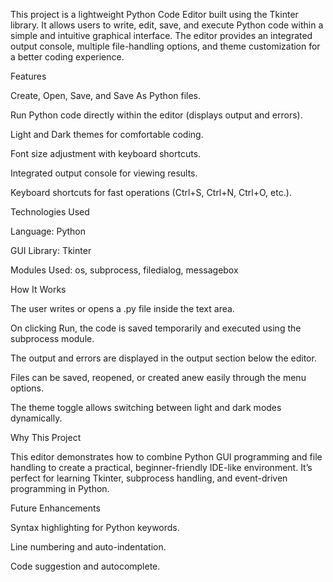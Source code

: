 This project is a lightweight Python Code Editor built using the Tkinter library. It allows users to write, edit, save, and execute Python code within a simple and intuitive graphical interface. The editor provides an integrated output console, multiple file-handling options, and theme customization for a better coding experience.

Features

Create, Open, Save, and Save As Python files.

Run Python code directly within the editor (displays output and errors).

Light and Dark themes for comfortable coding.

Font size adjustment with keyboard shortcuts.

Integrated output console for viewing results.

Keyboard shortcuts for fast operations (Ctrl+S, Ctrl+N, Ctrl+O, etc.).

 Technologies Used

Language: Python

GUI Library: Tkinter

Modules Used: os, subprocess, filedialog, messagebox

 How It Works

The user writes or opens a .py file inside the text area.

On clicking Run, the code is saved temporarily and executed using the subprocess module.

The output and errors are displayed in the output section below the editor.

Files can be saved, reopened, or created anew easily through the menu options.

The theme toggle allows switching between light and dark modes dynamically.

 Why This Project

This editor demonstrates how to combine Python GUI programming and file handling to create a practical, beginner-friendly IDE-like environment. It’s perfect for learning Tkinter, subprocess handling, and event-driven programming in Python.

 Future Enhancements

Syntax highlighting for Python keywords.

Line numbering and auto-indentation.

Code suggestion and autocomplete.
